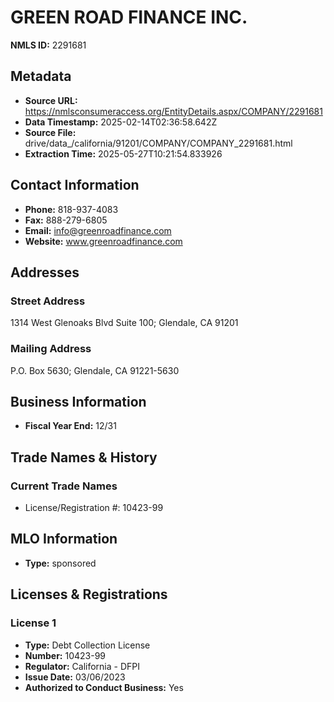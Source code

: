 # GREEN ROAD FINANCE INC.

**NMLS ID:** 2291681

## Metadata
- **Source URL:** https://nmlsconsumeraccess.org/EntityDetails.aspx/COMPANY/2291681
- **Data Timestamp:** 2025-02-14T02:36:58.642Z
- **Source File:** drive/data_/california/91201/COMPANY/COMPANY_2291681.html
- **Extraction Time:** 2025-05-27T10:21:54.833926

## Contact Information
- **Phone:** 818-937-4083
- **Fax:** 888-279-6805
- **Email:** info@greenroadfinance.com
- **Website:** www.greenroadfinance.com

## Addresses
### Street Address
1314 West Glenoaks Blvd Suite 100; Glendale, CA 91201

### Mailing Address
P.O. Box 5630; Glendale, CA 91221-5630

## Business Information
- **Fiscal Year End:** 12/31

## Trade Names & History
### Current Trade Names
- License/Registration #: 10423-99

## MLO Information
- **Type:** sponsored

## Licenses & Registrations

### License 1
- **Type:** Debt Collection License
- **Number:** 10423-99
- **Regulator:** California - DFPI
- **Issue Date:** 03/06/2023
- **Authorized to Conduct Business:** Yes
